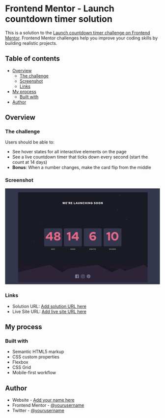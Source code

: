 # Frontend Mentor - Launch countdown timer solution

This is a solution to the [Launch countdown timer challenge on Frontend Mentor](https://www.frontendmentor.io/challenges/launch-countdown-timer-N0XkGfyz-). Frontend Mentor challenges help you improve your coding skills by building realistic projects. 

## Table of contents

- [Overview](#overview)
  - [The challenge](#the-challenge)
  - [Screenshot](#screenshot)
  - [Links](#links)
- [My process](#my-process)
  - [Built with](#built-with)
- [Author](#author)

## Overview

### The challenge

Users should be able to:

- See hover states for all interactive elements on the page
- See a live countdown timer that ticks down every second (start the count at 14 days)
- **Bonus**: When a number changes, make the card flip from the middle

### Screenshot

![](screenshot.png)

### Links

- Solution URL: [Add solution URL here](https://github.com/whoiskekeanyway/theme-switching-calculator)
- Live Site URL: [Add live site URL here](theme-switching-calculator.netlify.app)

## My process

### Built with

- Semantic HTML5 markup
- CSS custom properties
- Flexbox
- CSS Grid
- Mobile-first workflow

## Author

- Website - [Add your name here](https://scriptsandtags.com)
- Frontend Mentor - [@yourusername](https://www.frontendmentor.io/profile/whoiskekeanyway)
- Twitter - [@yourusername](https://www.twitter.com/whoiskekeanyway)
